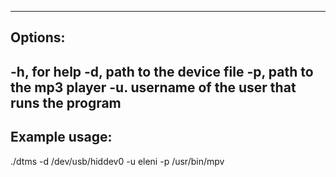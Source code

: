 -------------
Options:
-------------
-h, for help
-d, path to the device file
-p, path to the mp3 player
-u. username of the user that runs the program
--------------
Example usage:
--------------
./dtms -d /dev/usb/hiddev0 -u eleni -p /usr/bin/mpv
